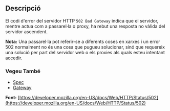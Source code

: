 ## Descripció

El codi d'error del servidor HTTP `502 Bad Gateway` indica que el servidor, mentre actua com a passarel·la o proxy, ha rebut una resposta no vàlida del servidor ascendent.

<aside class="info"><strong>Nota:</strong> Una passarel·la pot referir-se a diferents coses en xarxes i un error 502 normalment no és una cosa que pugueu solucionar, sinó que requereix una solució per part del servidor web o els proxies als quals esteu intentant accedir.</aside>

### Vegeu També

- [Spec](https://www.rfc-editor.org/rfc/rfc9110#status.502)
- [Gateway](<https://en.wikipedia.org/wiki/Gateway_(telecommunications)>)

**Font:** [https://developer.mozilla.org/en-US/docs/Web/HTTP/Status/502](https://developer.mozilla.org/en-US/docs/Web/HTTP/Status/502)
